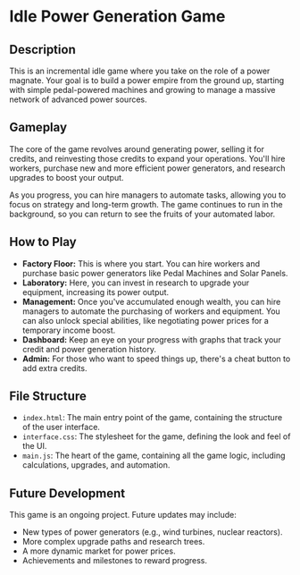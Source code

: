 # Idle Power Generation Game

## Description

This is an incremental idle game where you take on the role of a power magnate. Your goal is to build a power empire from the ground up, starting with simple pedal-powered machines and growing to manage a massive network of advanced power sources.

## Gameplay

The core of the game revolves around generating power, selling it for credits, and reinvesting those credits to expand your operations. You'll hire workers, purchase new and more efficient power generators, and research upgrades to boost your output.

As you progress, you can hire managers to automate tasks, allowing you to focus on strategy and long-term growth. The game continues to run in the background, so you can return to see the fruits of your automated labor.

## How to Play

- **Factory Floor:** This is where you start. You can hire workers and purchase basic power generators like Pedal Machines and Solar Panels.
- **Laboratory:** Here, you can invest in research to upgrade your equipment, increasing its power output.
- **Management:** Once you've accumulated enough wealth, you can hire managers to automate the purchasing of workers and equipment. You can also unlock special abilities, like negotiating power prices for a temporary income boost.
- **Dashboard:** Keep an eye on your progress with graphs that track your credit and power generation history.
- **Admin:** For those who want to speed things up, there's a cheat button to add extra credits.

## File Structure

- `index.html`: The main entry point of the game, containing the structure of the user interface.
- `interface.css`: The stylesheet for the game, defining the look and feel of the UI.
- `main.js`: The heart of the game, containing all the game logic, including calculations, upgrades, and automation.

## Future Development

This game is an ongoing project. Future updates may include:

- New types of power generators (e.g., wind turbines, nuclear reactors).
- More complex upgrade paths and research trees.
- A more dynamic market for power prices.
- Achievements and milestones to reward progress.
